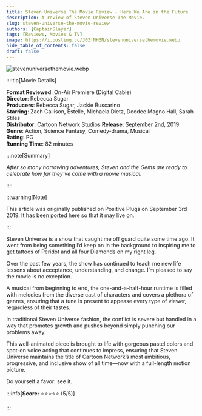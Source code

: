 ```yaml
---
title: Steven Universe The Movie Review - Here We Are in the Future
description: A review of Steven Universe The Movie.
slug: steven-universe-the-movie-review
authors: [CaptainSlayer]
tags: [Reviews, Movies & TV]
image: https://i.postimg.cc/J0ZfNH3N/stevenuniversethemovie.webp
hide_table_of_contents: false
draft: false
---
```


![stevenuniversethemovie.webp](https://i.postimg.cc/J0ZfNH3N/stevenuniversethemovie.webp)

<!-- truncate -->

::::tip[Movie Details]

**Format Reviewed**: On-Air Premiere (Digital Cable)  
**Director**: Rebecca Sugar  
**Producers**: Rebecca Sugar, Jackie Buscarino  
**Starring**: Zach Callison, Estelle, Michaela Dietz, Deedee Magno Hall, Sarah Stiles  
**Distributor**: Cartoon Network Studios 
**Release**: September 2nd, 2019 
**Genre**: Action, Science Fantasy, Comedy-drama, Musical  
**Rating**: PG  
**Running Time**: 82 minutes  


:::note[Summary]

*After so many harrowing adventures, Steven and the Gems are ready to celebrate how far they've come with a movie musical.*

::::

:::warning[Note]

This article was originally published on Positive Plugs on September 3rd 2019. It has been ported here so that it may live on.

:::

Steven Universe is a show that caught me off guard quite some time ago. It went from being something I’d keep on in the background to inspiring me to get tattoos of Peridot and all four Diamonds on my right leg.

Over the past few years, the show has continued to teach me new life lessons about acceptance, understanding, and change. I’m pleased to say the movie is no exception.

A musical from beginning to end, the one-and-a-half-hour runtime is filled with melodies from the diverse cast of characters and covers a plethora of genres, ensuring that a tune is present to appease every type of viewer, regardless of their tastes.

In traditional Steven Universe fashion, the conflict is severe but handled in a way that promotes growth and pushes beyond simply punching our problems away.

This well-animated piece is brought to life with gorgeous pastel colors and spot-on voice acting that continues to impress, ensuring that Steven Universe maintains the title of Cartoon Network’s most ambitious, progressive, and inclusive show of all time—now with a full-length motion picture.

Do yourself a favor: see it.

:::info[**Score:** ⭐⭐⭐⭐⭐ (5/5)]

:::

